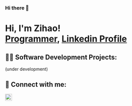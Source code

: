 ### Hi there 👋


<h1>Hi, I'm Zihao! <br/><a href="https://github.com/zhengzihao2002">Programmer</a>, <a href="https://www.linkedin.com/in/zihao-zheng-4a07b519b/">Linkedin Profile</a></h1>

<h2>👨‍💻 Software Development Projects:</h2>

(under development)


<h2> 🤳 Connect with me:</h2>

[<img align="left" alt="Zihao Zheng | Email" width="22px" src="https://cdn0.iconfinder.com/data/icons/apple-apps/100/Apple_Mail-1024.png" />][Email]


[Email]: https://alvinzheng2002@icloud.com



<!--
**zhengzihao2002/zhengzihao2002** is a ✨ _special_ ✨ repository because its `README.md` (this file) appears on your GitHub profile.

Here are some ideas to get you started:

- 🔭 I’m currently working on ...
- 🌱 I’m currently learning ...
- 👯 I’m looking to collaborate on ...
- 🤔 I’m looking for help with ...
- 💬 Ask me about ...
- 📫 How to reach me: ...
- 😄 Pronouns: ...
- ⚡ Fun fact: ...
-->

